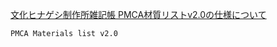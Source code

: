 [文化ヒナゲシ制作所雑記帳 PMCA材質リストv2.0の仕様について](http://matosus304.blog106.fc2.com/blog-entry-239.html)

```
PMCA Materials list v2.0
```
